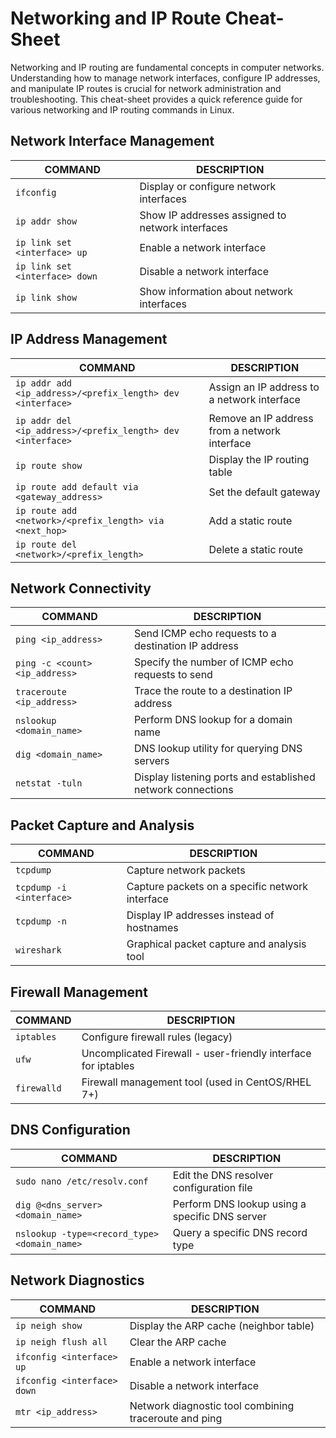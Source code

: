 # Networking and IP Route Cheat-Sheet

Networking and IP routing are fundamental concepts in computer networks. Understanding how to manage network interfaces, configure IP addresses, and manipulate IP routes is crucial for network administration and troubleshooting. This cheat-sheet provides a quick reference guide for various networking and IP routing commands in Linux.

## Network Interface Management

COMMAND | DESCRIPTION
---|---
`ifconfig` | Display or configure network interfaces
`ip addr show` | Show IP addresses assigned to network interfaces
`ip link set <interface> up` | Enable a network interface
`ip link set <interface> down` | Disable a network interface
`ip link show` | Show information about network interfaces

## IP Address Management

COMMAND | DESCRIPTION
---|---
`ip addr add <ip_address>/<prefix_length> dev <interface>` | Assign an IP address to a network interface
`ip addr del <ip_address>/<prefix_length> dev <interface>` | Remove an IP address from a network interface
`ip route show` | Display the IP routing table
`ip route add default via <gateway_address>` | Set the default gateway
`ip route add <network>/<prefix_length> via <next_hop>` | Add a static route
`ip route del <network>/<prefix_length>` | Delete a static route

## Network Connectivity

COMMAND | DESCRIPTION
---|---
`ping <ip_address>` | Send ICMP echo requests to a destination IP address
`ping -c <count> <ip_address>` | Specify the number of ICMP echo requests to send
`traceroute <ip_address>` | Trace the route to a destination IP address
`nslookup <domain_name>` | Perform DNS lookup for a domain name
`dig <domain_name>` | DNS lookup utility for querying DNS servers
`netstat -tuln` | Display listening ports and established network connections

## Packet Capture and Analysis

COMMAND | DESCRIPTION
---|---
`tcpdump` | Capture network packets
`tcpdump -i <interface>` | Capture packets on a specific network interface
`tcpdump -n` | Display IP addresses instead of hostnames
`wireshark` | Graphical packet capture and analysis tool

## Firewall Management

COMMAND | DESCRIPTION
---|---
`iptables` | Configure firewall rules (legacy)
`ufw` | Uncomplicated Firewall - user-friendly interface for iptables
`firewalld` | Firewall management tool (used in CentOS/RHEL 7+)

## DNS Configuration

COMMAND | DESCRIPTION
---|---
`sudo nano /etc/resolv.conf` | Edit the DNS resolver configuration file
`dig @<dns_server> <domain_name>` | Perform DNS lookup using a specific DNS server
`nslookup -type=<record_type> <domain_name>` | Query a specific DNS record type

## Network Diagnostics

COMMAND | DESCRIPTION
---|---
`ip neigh show` | Display the ARP cache (neighbor table)
`ip neigh flush all` | Clear the ARP cache
`ifconfig <interface> up` | Enable a network interface
`ifconfig <interface> down` | Disable a network interface
`mtr <ip_address>` | Network diagnostic tool combining traceroute and ping

